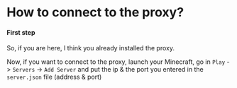 # How to connect to the proxy?

#### First step
So, if you are here, I think you already installed the proxy.

Now, if you want to connect to the proxy, launch your Minecraft, go in `Play` -> `Servers` -> `Add Server` and put the ip & the port you entered in the `server.json` file (address & port)